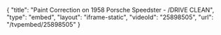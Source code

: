 {
    "title": "Paint Correction on 1958 Porsche Speedster - \/DRIVE CLEAN",
    "type": "embed",
    "layout": "iframe-static",
    "videoId": "25898505",
    "url": "\/tvpembed\/25898505"
}